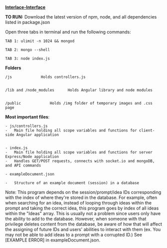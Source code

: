 **[Interlace-Interface](https://docs.google.com/presentation/d/1yvhLQJ7hRzljVvPQbLTe5dbzsLeWmw1e5GT7RAu74uY/edit?usp=sharing)**



**TO RUN:** 
Download the latest version of npm, node, and all dependencies listed in package.json 

Open three tabs in terminal and run the following commands:
	
	TAB 1: ulimit -n 1024 && mongod

	TAB 2: mongo --shell

	TAB 3: node index.js


**Folders**


	/js				Holds controllers.js


	/lib and /node_modules		Holds Angular library and node modules


	/public				Holds /img folder of temporary images and .css page




**Most important files**:


	- js/controllers.js
	- 	Main file holding all scope variables and functions for client-side Angular application


	- index.js
	- 	Main file holding all scope variables and functions for server Express/Node application
	- 	Handles GET/POST requests, connects with socket.io and mongoDB, and API commands
	
	- exampleDocument.json 	

	- 	Structure of an example document (session) in a database



Note: This program depends on the session/prompt/idea IDs corresponding with the index of where they're stored in the database.  For example, often when searching for an idea, instead of looping through ideas within the prompt and taking the correct idea, this program goes by index of all ideas within the "Ideas" array.  This is usually not a problem since users only have the ability to add to the database.  However, when someone with that privilege deletes content from the database, be aware of how that will affect the assigning of future IDs and users' abilities to interact with them (ex. You may not be able to add ideas to a prompt with a corrupted ID.)  See [EXAMPLE ERROR] in exampleDocument.json.





